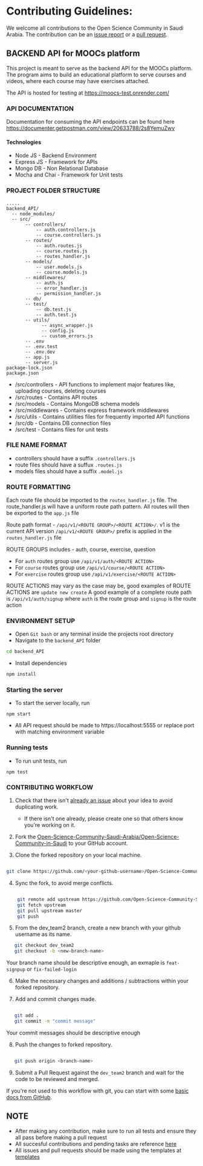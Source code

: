 # Contributing Guidelines:

We welcome all contributions to the Open Science Community in Saudi Arabia. The contribution can be an [issue report](https://github.com/Open-Science-Community-Saudi-Arabia/Open-Science-Community-in-Saudi/issues)
or a [pull request](https://github.com/Open-Science-Community-Saudi-Arabia/Open-Science-Community-in-Saudi/pulls).

## BACKEND API for MOOCs platform

This project is meant to serve as the backend API for the MOOCs platform. The program aims to build an educational platform to serve courses and videos, where each course may have exercises attached.

The API is hosted for testing at https://moocs-test.onrender.com/

### API DOCUMENTATION
Documentation for consuming the API endpoints can be found here https://documenter.getpostman.com/view/20633788/2s8YemuZwv

#### Technologies

- Node JS - Backend Environment
- Express JS - Framework for APIs
- Mongo DB - Non Relational Database
- Mocha and Chai - Framework for Unit tests


### PROJECT FOLDER STRUCTURE
```
.....
backend_API/
  -- node_modules/
  -- src/
       -- controllers/
           -- auth.controllers.js
           -- course.controllers.js
       -- routes/
           -- auth.routes.js
           -- course.routes.js
           -- routes_handler.js
       -- models/
           -- user.models.js
           -- course.models.js
       -- middlewares/
           -- auth.js
           -- error_handler.js
           -- permission_handler.js
       -- db/
       -- test/
           -- db.test.js
           -- auth.test.js
       -- utils/
             -- async_wrapper.js
             -- config.js
             -- custom_errors.js
       -- .env
       -- .env.test
       -- .env.dev
       -- app.js
       -- server.js
package-lock.json
package.json

```

- /src/controllers - API functions to implement major features like, uploading courses, deleting courses
- /src/routes - Contains API routes
- /src/models - Contains MongoDB schema models
- /src/middlewares - Contains express framework middlewares
- /src/utils - Contains utilities files for frequently imported API functions
- /src/db - Contains DB connection files
- /src/test - Contains files for unit tests

### FILE NAME FORMAT
- controllers should have a suffix `.controllers.js`
- route files should have a suffux `.routes.js`
- models files should have a suffix `.model.js`

### ROUTE FORMATTING
Each route file should be imported to the `routes_handler.js` file. The route_handler.js will have a uniform route path pattern. All routes will then be exported to the `app.js` file 

Route path format - `/api/v1/<ROUTE GROUP>/<ROUTE ACTION>/`. v1 is the current API version
`/api/v1/<ROUTE GROUP>/` prefix is applied in the `routes_handler.js` file

ROUTE GROUPS includes - auth, course, exercise, question
- For `auth` routes group use `/api/v1/auth/<ROUTE ACTION>`
- For `course` routes group use `/api/v1/course/<ROUTE ACTION>`
- For `exercise` routes group use `/api/v1/exercise/<ROUTE ACTION>`

ROUTE ACTIONS may vary as the case may be, good examples of ROUTE ACTIONS are `update new create`
A good example of a complete route path is `/api/v1/auth/signup` where `auth` is the route group and `signup` is the route action


### ENVIRONMENT SETUP
- Open `Git bash` or any terminal inside the projects root directory
- Navigate to the `backend_API` folder
```bash
cd backend_API
```
- Install dependencies
```bash
npm install
```

### Starting the server
- To start the server locally, run
```
npm start
```
- All API request should be made to https://localhost:5555 or replace port with matching environment variable

### Running tests
- To run unit tests, run
```
npm test
```

### CONTRIBUTING WORKFLOW

1. Check that there isn't [already an issue](https://github.com/Open-Science-Community-Saudi-Arabia/Open-Science-Community-in-Saudi/issues) about your idea to avoid duplicating work.

   - If there isn't one already, please create one so that others know you're working on it.

2. Fork the [Open-Science-Community-Saudi-Arabia/Open-Science-Community-in-Saudi](https://github.com/Open-Science-Community-Saudi-Arabia/Open-Science-Community-in-Saudi/) to your GitHub account.

3. Clone the forked repository on your local machine.

```bash

git clone https://github.com/<your-github-username>/Open-Science-Community-in-Saudi.git

```

4. Sync the fork, to avoid merge conflicts.

```bash

    git remote add upstream https://github.com/Open-Science-Community-Saudi-Arabia/Open-Science-Community-in-Saudi.git
    git fetch upstream
    git pull upstream master
    git push

```

5. From the dev_team2 branch, create a new branch with your github username as its name.

```bash
   git checkout dev_team2
   git checkout -b <new-branch-name>

```
Your branch name should be descriptive enough, an exmaple is `feat-signpup` or `fix-failed-login`

6. Make the necessary changes and additions / subtractions within your forked repository.

7. Add and commit changes made.

```bash

   git add .
   git commit -m "commit message"

```

Your commit messages should be descriptive enough

8. Push the changes to forked repository.

```bash

   git push origin <branch-name>

```

9. Submit a Pull Request against the `dev_team2` branch and wait for the code to be reviewed and merged.

If you're not used to this workflow with git, you can start with some [basic docs from GitHub](https://help.github.com/articles/fork-a-repo/).


## NOTE
- After making any contribution, make sure to run all tests and ensure they all pass before making a pull request
- All succesful contributions and pending tasks are reference [here](https://github.com/Open-Science-Community-Saudi-Arabia/MOOCs/issues/5)
- All issues and pull requests should be made using the templates at [templates](https://github.com/Open-Science-Community-Saudi-Arabia/MOOCs/tree/dev_team2/.github)